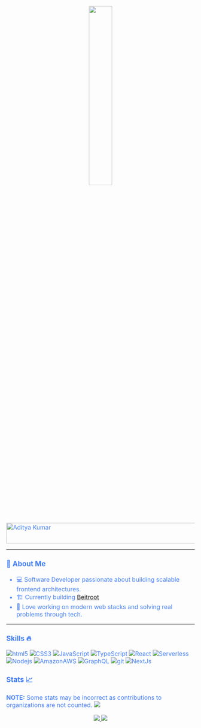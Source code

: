 

<p align="center"><img src="animation.gif" width="35%"></p>
<div style=" font-size: medium; color: #447ff7" align=left>

  <img src="https://readme-typing-svg.herokuapp.com?font=Kaushan+Script&size=40&duration=3500&color=727475&background=FFFFFF00&center=true&vCenter=true&width=650&height=55&lines=Hey!+It's+Mohammed+%F0%9F%91%8B%F0%9F%8F%BB;I+am+a+Software+Developer+%F0%9F%A7%91%F0%9F%8F%BB%E2%80%8D%F0%9F%92%BB;Currently+working+@antstack+%F0%9F%93%88;In+building+frontend+infrastructures+%E2%9A%99%EF%B8%8F" alt="Aditya Kumar" width="650" height="55">


---

### 🚀 About Me  
- 💻 Software Developer passionate about building scalable frontend architectures.  
- 🏗 Currently building [Beitroot](https://www.beitroot.co/)
- 🌱 Love working on modern web stacks and solving real problems through tech.  

---


### Skills 🔥

<p>
  <img alt="html5" src="https://img.shields.io/badge/-HTML5-242423?style=flat-square&logo=html5&logoColor=white"/>
  <img alt="CSS3" src="https://img.shields.io/badge/-CSS3-242423?style=flat-square&logo=CSS3&logoColor=white" />
  <img alt="JavaScript" src="https://img.shields.io/badge/-JavaScript-242423?style=flat-square&logo=JavaScript&logoColor=white" />
  <img alt="TypeScript" src="https://img.shields.io/badge/-TypeScript-242423?style=flat-square&logo=typescript&logoColor=white" />
  <img alt="React" src="https://img.shields.io/badge/-React-242423?style=flat-square&logo=react&logoColor=white" />
  <img alt="Serverless" src="https://img.shields.io/badge/-Serverless-242423?style=flat-square&logo=Serverless&logoColor=white" />
  <img alt="Nodejs" src="https://img.shields.io/badge/-Nodejs-242423?style=flat-square&logo=Node.js&logoColor=white" />
  <img alt="AmazonAWS" src="https://img.shields.io/badge/-Amazon-242423?style=flat-square&logo=AmazonAWS&logoColor=white" />
  <img alt="GraphQL" src="https://img.shields.io/badge/-GraphQL-242423?style=flat-square&logo=graphql&logoColor=white" />
  <img alt="git" src="https://img.shields.io/badge/-Git-242423?style=flat-square&logo=git&logoColor=white" />
 <img alt="NextJs" src="https://img.shields.io/badge/-NextJs-242423?style=flat-square&logo=NextJs&logoColor=white" />
  

</p>

### Stats 📈
**NOTE:** Some stats may be incorrect as contributions to organizations
are not counted.
![](https://komarev.com/ghpvc/?username=ceejeey&color=447ff7&label=Visitor+count)

<p align="center">
  <a href="https://github.com/ceejeey">
    <img src="https://github-readme-stats.vercel.app/api?username=ceejeey&bg_color=000000&show_icons=false&text_color=919190&title_color=FA8B02" />
    <img src="https://github-readme-streak-stats.herokuapp.com/?user=ceejeey&theme=dark&hide_border=true&show_icons=true" />
</a>
</p>






</div>
